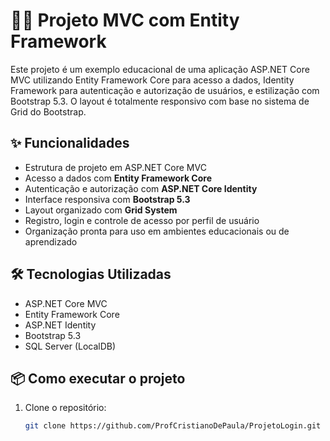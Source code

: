 # 🧑‍🏫 Projeto MVC com Entity Framework

Este projeto é um exemplo educacional de uma aplicação ASP.NET Core MVC utilizando Entity Framework Core para acesso a dados, Identity Framework para autenticação e autorização de usuários, e estilização com Bootstrap 5.3. O layout é totalmente responsivo com base no sistema de Grid do Bootstrap.

## ✨ Funcionalidades

- Estrutura de projeto em ASP.NET Core MVC
- Acesso a dados com **Entity Framework Core**
- Autenticação e autorização com **ASP.NET Core Identity**
- Interface responsiva com **Bootstrap 5.3**
- Layout organizado com **Grid System**
- Registro, login e controle de acesso por perfil de usuário
- Organização pronta para uso em ambientes educacionais ou de aprendizado

## 🛠️ Tecnologias Utilizadas

- ASP.NET Core MVC
- Entity Framework Core
- ASP.NET Identity
- Bootstrap 5.3
- SQL Server (LocalDB)

## 📦 Como executar o projeto

1. Clone o repositório:
   ```bash
   git clone https://github.com/ProfCristianoDePaula/ProjetoLogin.git
